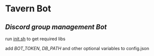 # Tavern Bot
## _Discord group management Bot_


run [init.sh](https://github.com/fgt31337/my_bot/blob/main/init.sh) to get required libs

add _BOT_TOKEN_, _DB_PATH_ and other optional variables to config.json

